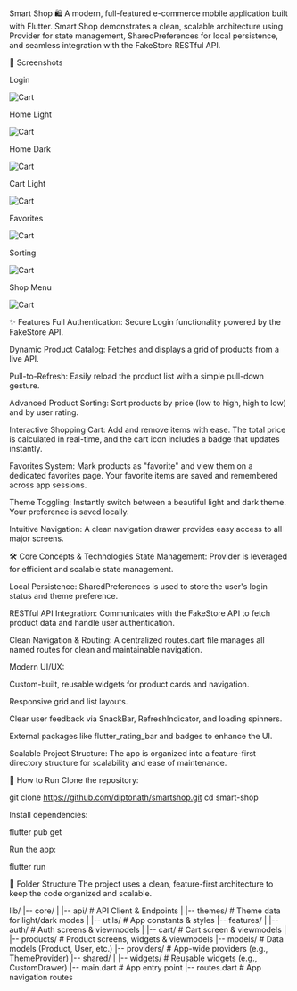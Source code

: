 Smart Shop 🛍️
A modern, full-featured e-commerce mobile application built with Flutter. Smart Shop demonstrates a clean, scalable architecture using Provider for state management, SharedPreferences for local persistence, and seamless integration with the FakeStore RESTful API.

📸 Screenshots

Login 

![Cart](sreenshots/login.jpeg)

Home Light

![Cart](sreenshots/light1.jpeg)

Home Dark

![Cart](sreenshots/dark1.jpeg)

Cart Light

![Cart](sreenshots/light2.jpeg)

Favorites

![Cart](sreenshots/dark2.jpeg)

Sorting

![Cart](sreenshots/dark1.jpeg)

Shop Menu

![Cart](sreenshots/fav.jpeg)


✨ Features
Full Authentication: Secure Login functionality powered by the FakeStore API.

Dynamic Product Catalog: Fetches and displays a grid of products from a live API.

Pull-to-Refresh: Easily reload the product list with a simple pull-down gesture.

Advanced Product Sorting: Sort products by price (low to high, high to low) and by user rating.

Interactive Shopping Cart: Add and remove items with ease. The total price is calculated in real-time, and the cart icon includes a badge that updates instantly.

Favorites System: Mark products as "favorite" and view them on a dedicated favorites page. Your favorite items are saved and remembered across app sessions.

Theme Toggling: Instantly switch between a beautiful light and dark theme. Your preference is saved locally.

Intuitive Navigation: A clean navigation drawer provides easy access to all major screens.

🛠️ Core Concepts & Technologies
State Management: Provider is leveraged for efficient and scalable state management.

Local Persistence: SharedPreferences is used to store the user's login status and theme preference.

RESTful API Integration: Communicates with the FakeStore API to fetch product data and handle user authentication.

Clean Navigation & Routing: A centralized routes.dart file manages all named routes for clean and maintainable navigation.

Modern UI/UX:

Custom-built, reusable widgets for product cards and navigation.

Responsive grid and list layouts.

Clear user feedback via SnackBar, RefreshIndicator, and loading spinners.

External packages like flutter_rating_bar and badges to enhance the UI.

Scalable Project Structure: The app is organized into a feature-first directory structure for scalability and ease of maintenance.

🚀 How to Run
Clone the repository:

git clone https://github.com/diptonath/smartshop.git
cd smart-shop

Install dependencies:

flutter pub get

Run the app:

flutter run

📁 Folder Structure
The project uses a clean, feature-first architecture to keep the code organized and scalable.

lib/
|-- core/
|   |-- api/                # API Client & Endpoints
|   |-- themes/             # Theme data for light/dark modes
|   |-- utils/              # App constants & styles
|-- features/
|   |-- auth/               # Auth screens & viewmodels
|   |-- cart/               # Cart screen & viewmodels
|   |-- products/           # Product screens, widgets & viewmodels
|-- models/                 # Data models (Product, User, etc.)
|-- providers/              # App-wide providers (e.g., ThemeProvider)
|-- shared/
|   |-- widgets/            # Reusable widgets (e.g., CustomDrawer)
|-- main.dart               # App entry point
|-- routes.dart             # App navigation routes
